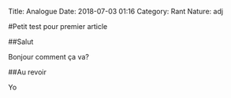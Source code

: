 Title: Analogue
Date: 2018-07-03 01:16
Category: Rant
Nature: adj

#Petit test pour premier article

##Salut

Bonjour comment ça va?

##Au revoir

Yo


